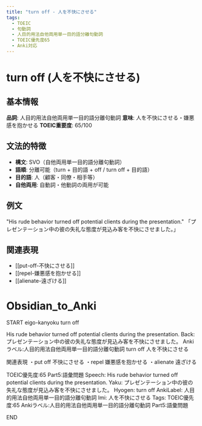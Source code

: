 ```yaml
---
title: "turn off - 人を不快にさせる"
tags:
  - TOEIC
  - 句動詞
  - 人目的用法自他両用単一目的語分離句動詞
  - TOEIC優先度65
  - Anki対応
---
```


# turn off (人を不快にさせる)

## 基本情報
**品詞**: 人目的用法自他両用単一目的語分離句動詞
**意味**: 人を不快にさせる・嫌悪感を抱かせる
**TOEIC重要度**: 65/100

## 文法的特徴
- **構文**: SVO（自他両用単一目的語分離句動詞）
- **語順**: 分離可能（turn + 目的語 + off / turn off + 目的語）
- **目的語**: 人（顧客・同僚・相手等）
- **自他両用**: 自動詞・他動詞の両用が可能

## 例文
"His rude behavior turned off potential clients during the presentation."
「プレゼンテーション中の彼の失礼な態度が見込み客を不快にさせました。」

## 関連表現
- [[put-off-不快にさせる]]
- [[repel-嫌悪感を抱かせる]]
- [[alienate-遠ざける]]

# Obsidian_to_Anki
START
eigo-kanyoku
turn off

His rude behavior turned off potential clients during the presentation.
Back: 
プレゼンテーション中の彼の失礼な態度が見込み客を不快にさせました。
Ankiラベル:人目的用法自他両用単一目的語分離句動詞
turn off
人を不快にさせる

関連表現
・put off 不快にさせる
・repel 嫌悪感を抱かせる
・alienate 遠ざける

TOEIC優先度:65
Part5:語彙問題
Speech: His rude behavior turned off potential clients during the presentation.
Yaku: プレゼンテーション中の彼の失礼な態度が見込み客を不快にさせました。
Hyogen: turn off
AnkiLabel: 人目的用法自他両用単一目的語分離句動詞
Imi: 人を不快にさせる
Tags: TOEIC優先度:65 Ankiラベル:人目的用法自他両用単一目的語分離句動詞 Part5:語彙問題
<!--ID: 1753084193283-->
END 